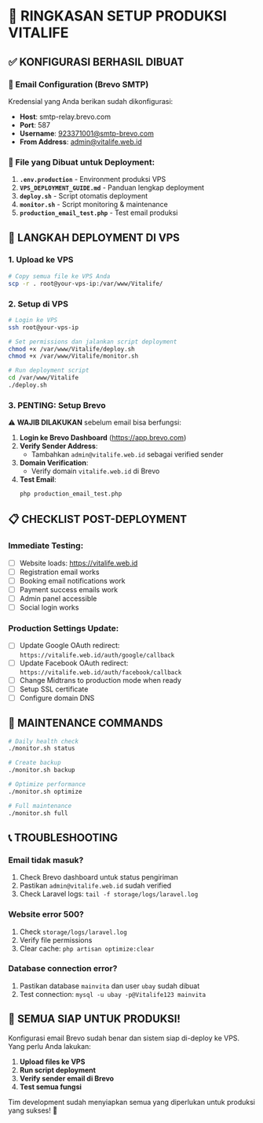 # 🎯 RINGKASAN SETUP PRODUKSI VITALIFE

## ✅ KONFIGURASI BERHASIL DIBUAT

### 📧 Email Configuration (Brevo SMTP)
Kredensial yang Anda berikan sudah dikonfigurasi:
- **Host**: smtp-relay.brevo.com
- **Port**: 587
- **Username**: 923371001@smtp-brevo.com
- **From Address**: admin@vitalife.web.id

### 📁 File yang Dibuat untuk Deployment:
1. **`.env.production`** - Environment produksi VPS
2. **`VPS_DEPLOYMENT_GUIDE.md`** - Panduan lengkap deployment
3. **`deploy.sh`** - Script otomatis deployment
4. **`monitor.sh`** - Script monitoring & maintenance
5. **`production_email_test.php`** - Test email produksi

## 🚀 LANGKAH DEPLOYMENT DI VPS

### 1. Upload ke VPS
```bash
# Copy semua file ke VPS Anda
scp -r . root@your-vps-ip:/var/www/Vitalife/
```

### 2. Setup di VPS
```bash
# Login ke VPS
ssh root@your-vps-ip

# Set permissions dan jalankan script deployment
chmod +x /var/www/Vitalife/deploy.sh
chmod +x /var/www/Vitalife/monitor.sh

# Run deployment script
cd /var/www/Vitalife
./deploy.sh
```

### 3. PENTING: Setup Brevo
⚠️ **WAJIB DILAKUKAN** sebelum email bisa berfungsi:

1. **Login ke Brevo Dashboard** (https://app.brevo.com)
2. **Verify Sender Address**: 
   - Tambahkan `admin@vitalife.web.id` sebagai verified sender
3. **Domain Verification**:
   - Verify domain `vitalife.web.id` di Brevo
4. **Test Email**:
   ```bash
   php production_email_test.php
   ```

## 📋 CHECKLIST POST-DEPLOYMENT

### Immediate Testing:
- [ ] Website loads: https://vitalife.web.id
- [ ] Registration email works
- [ ] Booking email notifications work
- [ ] Payment success emails work
- [ ] Admin panel accessible
- [ ] Social login works

### Production Settings Update:
- [ ] Update Google OAuth redirect: `https://vitalife.web.id/auth/google/callback`
- [ ] Update Facebook OAuth redirect: `https://vitalife.web.id/auth/facebook/callback`
- [ ] Change Midtrans to production mode when ready
- [ ] Setup SSL certificate
- [ ] Configure domain DNS

## 🔧 MAINTENANCE COMMANDS

```bash
# Daily health check
./monitor.sh status

# Create backup
./monitor.sh backup

# Optimize performance
./monitor.sh optimize

# Full maintenance
./monitor.sh full
```

## 📞 TROUBLESHOOTING

### Email tidak masuk?
1. Check Brevo dashboard untuk status pengiriman
2. Pastikan `admin@vitalife.web.id` sudah verified
3. Check Laravel logs: `tail -f storage/logs/laravel.log`

### Website error 500?
1. Check `storage/logs/laravel.log`
2. Verify file permissions
3. Clear cache: `php artisan optimize:clear`

### Database connection error?
1. Pastikan database `mainvita` dan user `ubay` sudah dibuat
2. Test connection: `mysql -u ubay -p@Vitalife123 mainvita`

## 🎉 SEMUA SIAP UNTUK PRODUKSI!

Konfigurasi email Brevo sudah benar dan sistem siap di-deploy ke VPS. Yang perlu Anda lakukan:

1. **Upload files ke VPS**
2. **Run script deployment** 
3. **Verify sender email di Brevo**
4. **Test semua fungsi**

Tim development sudah menyiapkan semua yang diperlukan untuk produksi yang sukses! 🚀
